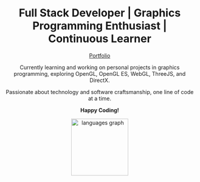 <div align="center">

# **Full Stack Developer | Graphics Programming Enthusiast | Continuous Learner**

[Portfolio](https://saurabhs-portfolio.vercel.app/)

Currently learning and working on personal projects in graphics programming, exploring OpenGL, OpenGL ES, WebGL, ThreeJS, and DirectX.

Passionate about technology and software craftsmanship, one line of code at a time.

**Happy Coding!**

<div align="center">
  <img src="https://github-readme-stats.vercel.app/api/top-langs?username=iSaurabhMeshram28&locale=en&hide_title=true&layout=compact&card_width=320&langs_count=5&theme=nord&hide_border=true&order=2" height="150" alt="languages graph"  />  
</div>

###

</div>
